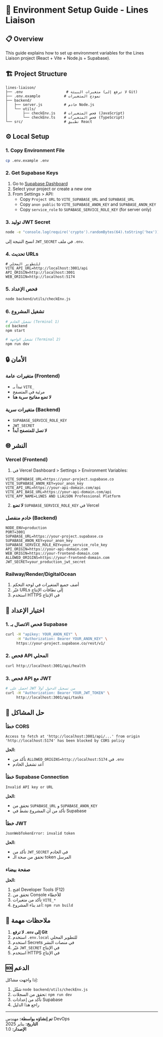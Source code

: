 # 🚀 Environment Setup Guide - Lines Liaison

## 📋 Overview

This guide explains how to set up environment variables for the Lines Liaison project (React + Vite + Node.js + Supabase).

## 🏗️ Project Structure

```
lines-liaison/
├── .env                    # متغيرات البيئة (لا ترفع إلى Git)
├── .env.example           # نموذج المتغيرات
├── backend/
│   ├── server.js          # خادم Node.js
│   └── utils/
│       ├── checkEnv.js    # فحص المتغيرات (JavaScript)
│       └── checkEnv.ts    # فحص المتغيرات (TypeScript)
└── src/                   # تطبيق React
```

## ⚙️ Local Setup

### 1. Copy Environment File

```bash
cp .env.example .env
```

### 2. Get Supabase Keys

1. Go to [Supabase Dashboard](https://supabase.com/dashboard)
2. Select your project or create a new one
3. From Settings > API:
   - Copy `Project URL` to `VITE_SUPABASE_URL` and `SUPABASE_URL`
   - Copy `anon public` to `VITE_SUPABASE_ANON_KEY` and `SUPABASE_ANON_KEY`
   - Copy `service_role` to `SUPABASE_SERVICE_ROLE_KEY` (for server only)

### 3. توليد JWT Secret

```bash
node -e "console.log(require('crypto').randomBytes(64).toString('hex'))"
```

انسخ النتيجة إلى `JWT_SECRET` في ملف `.env`.

### 4. تحديث URLs

```env
# للتطوير المحلي
VITE_API_URL=http://localhost:3001/api
API_ORIGIN=http://localhost:3001
WEB_ORIGIN=http://localhost:5174
```

### 5. فحص الإعداد

```bash
node backend/utils/checkEnv.js
```

### 6. تشغيل المشروع

```bash
# تشغيل الخادم (Terminal 1)
cd backend
npm start

# تشغيل الواجهة (Terminal 2)
npm run dev
```

## 🔒 الأمان

### متغيرات عامة (Frontend)
- تبدأ بـ `VITE_`
- مرئية في المتصفح
- **لا تضع مفاتيح سرية هنا**

### متغيرات سرية (Backend)
- `SUPABASE_SERVICE_ROLE_KEY`
- `JWT_SECRET`
- **لا تصل للمتصفح أبداً**

## 🌐 النشر

### Vercel (Frontend)

1. في Vercel Dashboard > Settings > Environment Variables:

```env
VITE_SUPABASE_URL=https://your-project.supabase.co
VITE_SUPABASE_ANON_KEY=your_anon_key
VITE_API_URL=https://your-api-domain.com/api
VITE_API_BASE_URL=https://your-api-domain.com/api
VITE_APP_NAME=LiNES AND LiAiSON Professional Platform
```

2. **لا تضع** `SUPABASE_SERVICE_ROLE_KEY` في Vercel

### خادم منفصل (Backend)

```env
NODE_ENV=production
PORT=3001
SUPABASE_URL=https://your-project.supabase.co
SUPABASE_ANON_KEY=your_anon_key
SUPABASE_SERVICE_ROLE_KEY=your_service_role_key
API_ORIGIN=https://your-api-domain.com
WEB_ORIGIN=https://your-frontend-domain.com
ALLOWED_ORIGINS=https://your-frontend-domain.com
JWT_SECRET=your_production_jwt_secret
```

### Railway/Render/DigitalOcean

1. أضف جميع المتغيرات في لوحة التحكم
2. غيّر URLs إلى نطاقات الإنتاج
3. استخدم HTTPS في الإنتاج

## 🧪 اختبار الإعداد

### 1. فحص الاتصال بـ Supabase

```bash
curl -H "apikey: YOUR_ANON_KEY" \
     -H "Authorization: Bearer YOUR_ANON_KEY" \
     https://your-project.supabase.co/rest/v1/
```

### 2. فحص API المحلي

```bash
curl http://localhost:3001/api/health
```

### 3. فحص API مع JWT

```bash
# احصل على JWT من تسجيل الدخول أولاً
curl -H "Authorization: Bearer YOUR_JWT_TOKEN" \
     http://localhost:3001/api/tasks
```

## 🐛 حل المشاكل

### خطأ CORS

```
Access to fetch at 'http://localhost:3001/api/...' from origin 'http://localhost:5174' has been blocked by CORS policy
```

**الحل:**
- تأكد من `ALLOWED_ORIGINS=http://localhost:5174` في `.env`
- أعد تشغيل الخادم

### خطأ Supabase Connection

```
Invalid API key or URL
```

**الحل:**
- تحقق من `SUPABASE_URL` و `SUPABASE_ANON_KEY`
- تأكد من أن المشروع نشط في Supabase

### خطأ JWT

```
JsonWebTokenError: invalid token
```

**الحل:**
- تأكد من `JWT_SECRET` في الخادم
- تحقق من صحة الـ token المرسل

### صفحة بيضاء

**الحل:**
1. افتح Developer Tools (F12)
2. تحقق من Console للأخطاء
3. تأكد من متغيرات `VITE_*`
4. أعد بناء المشروع: `npm run build`

## 📝 ملاحظات مهمة

1. **لا ترفع `.env` إلى Git**
2. استخدم `.env.local` للتطوير المحلي
3. استخدم Secrets في منصات النشر
4. غيّر `JWT_SECRET` في الإنتاج
5. استخدم HTTPS في الإنتاج

## 🆘 الدعم

إذا واجهت مشاكل:

1. شغّل `node backend/utils/checkEnv.js`
2. تحقق من السجلات: `npm run dev`
3. تأكد من إعدادات Supabase
4. راجع هذا الدليل

---

**تم إنشاؤه بواسطة:** مهندس DevOps  
**التاريخ:** يناير 2025  
**الإصدار:** 1.0